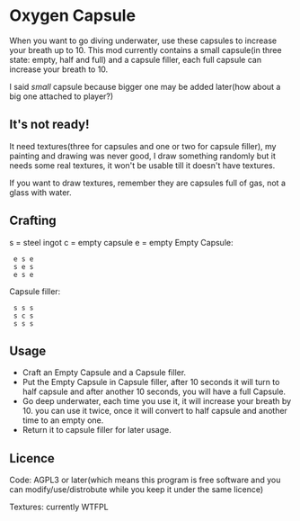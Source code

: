 Oxygen Capsule
==============
When you want to go diving underwater, use these capsules to increase your
breath up to 10.
This mod currently contains a small capsule(in three state: empty, half and
full)  and a capsule filler, each full capsule can increase your breath to 10.

I said *small* capsule because bigger one may be added later(how about a big
one attached to player?)

## It's not ready!
It need textures(three for capsules and one or two for capsule filler), my
painting and drawing was never good, I draw something randomly but it needs
some real textures, it won't be usable till it doesn't have textures.

If you want to draw textures, remember they are capsules full of gas, not
a glass with water.

## Crafting
s = steel ingot
c = empty capsule
e = empty
Empty Capsule:
```
 e s e
 s e s
 e s e
```
Capsule filler:
```
 s s s
 s c s
 s s s
```

## Usage
 - Craft an Empty Capsule and a Capsule filler.
 - Put the Empty Capsule in Capsule filler, after 10 seconds it will turn to
   half capsule and after another 10 seconds, you will have a full Capsule.
 - Go deep underwater, each time you use it, it will increase your breath by
   10\. you can use it twice, once it will convert to half capsule and another
   time to an empty one.
 - Return it to capsule filler for later usage.

## Licence
Code: AGPL3 or later(which means this program is free software and you can
modify/use/distrobute while you keep it under the same licence)

Textures: currently WTFPL
